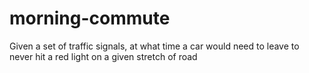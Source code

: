 # morning-commute
Given a set of traffic signals, at what time a car would need to leave to never hit a red light on a given stretch of road

